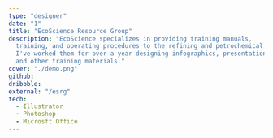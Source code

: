 ```yaml
---
type: "designer"
date: "1"
title: "EcoScience Resource Group"
description: "EcoScience specializes in providing training manuals,
  training, and operating procedures to the refining and petrochemical industries.
  I've worked them for over a year designing infographics, presentations,
  and other training materials."
cover: "./demo.png"
github:
dribbble:
external: "/esrg"
tech:
  - Illustrator
  - Photoshop
  - Microsft Office
---
```

